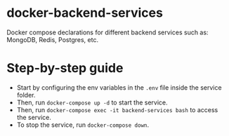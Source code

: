 # docker-backend-services

Docker compose declarations for different backend services such as: MongoDB, Redis, Postgres, etc.

# Step-by-step guide

- Start by configuring the env variables in the `.env` file inside the service folder.
- Then, run `docker-compose up -d` to start the service.
- Then, run `docker-compose exec -it backend-services bash` to access the service.
- To stop the service, run `docker-compose down`.


